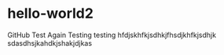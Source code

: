 # hello-world2
GitHub Test Again
Testing testing
hfdjskhfkjsdhkjfhsdjkhfkjsdhjk
sdasdhsjkahdkjshakjdjkas
